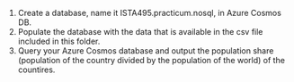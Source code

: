 1. Create a database, name it ISTA495.practicum.nosql, in Azure Cosmos DB.
2. Populate the database with the data that is available in the csv file included in this folder.
3. Query your Azure Cosmos database and output the population share (population of the country divided by the population of the world) of the countires.
